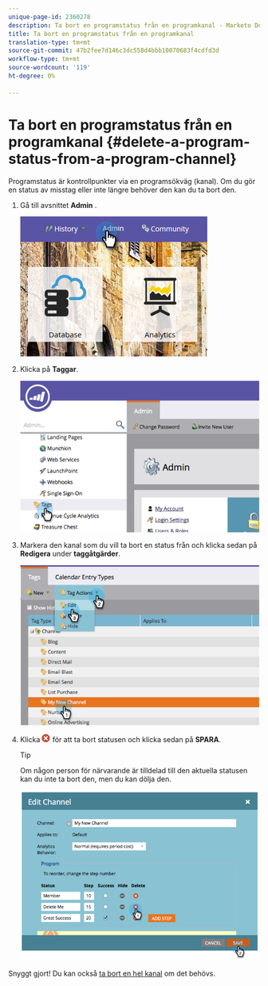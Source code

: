 ```yaml
---
unique-page-id: 2360278
description: Ta bort en programstatus från en programkanal - Marketo Docs - Produktdokumentation
title: Ta bort en programstatus från en programkanal
translation-type: tm+mt
source-git-commit: 47b2fee7d146c3dc558d4bbb10070683f4cdfd3d
workflow-type: tm+mt
source-wordcount: '119'
ht-degree: 0%

---
```



# Ta bort en programstatus från en programkanal {#delete-a-program-status-from-a-program-channel}

Programstatus är kontrollpunkter via en programsökväg (kanal). Om du gör en status av misstag eller inte längre behöver den kan du ta bort den.

1. Gå till avsnittet **Admin** .

   ![](assets/admin.png)

1. Klicka på **Taggar**.

   ![](assets/image2014-9-24-15-3a51-3a24.png)

1. Markera den kanal som du vill ta bort en status från och klicka sedan på **Redigera** under **taggåtgärder**.

   ![](assets/image2014-9-24-15-3a51-3a45.png)

1. Klicka ![-](assets/image2014-9-24-15-3a52-3a39.png) för att ta bort statusen och klicka sedan på **SPARA**.

   >[!TIP]
   >
   >Om någon person för närvarande är tilldelad till den aktuella statusen kan du inte ta bort den, men du kan dölja den.

   ![](assets/image2014-9-24-15-3a57-3a53.png)

Snyggt gjort! Du kan också [ta bort en hel kanal](delete-a-program-channel.md) om det behövs.
